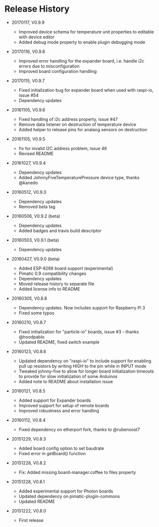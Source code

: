 # Release History

* 20170117, V0.9.9
    * Improved device schema for temperature unit properties to editable with device editor
    * Added debug mode property to enable plugin debugging mode
    
* 20170116, V0.9.8
    * Improved error handling for the expander board, i.e. handle i2c errors due to misconfiguration
    * Improved board configuration handling

* 20170115, V0.9.7
    * Fixed initialization bug for expander board when used with raspi-io, issue #54
    * Dependency updates
    
* 20161105, V0.9.6
    * Fixed handling of i2c address property, issue #47
    * Remove data listener on destruction of temperature device
    * Added helper to release pins for analaog sensors on destruction
    
* 20161105, V0.9.5
    * fix for invalid I2C address problem, issue 46
    * Revised README
    
* 20161027, V0.9.4
    * Dependency updates
    * Added JohnnyFiveTemperaturePressure device type, thanks @kanedo
    
* 20160512, V0.9.3
    * Dependency updates
    * Removed beta tag

* 20160506, V0.9.2 (beta)
    * Dependency updates
    * Added badges and travis build descriptor
    
* 20160503, V0.9.1 (beta)
    * Dependency updates
    
* 20160427, V0.9.0 (beta)
    * Added ESP-8266 board support (experimental)
    * Pimatic 0.9 compatibility changes
    * Dependency updates
    * Moved release history to separate file
    * Added license info to README
    
* 20160305, V0.8.8
    * Dependency updates. Now includes support for Raspberry Pi 3
    * Fixed some typos

* 20160210, V0.8.7
    * Fixed initialization for "particle-io" boards, issue #3 - thanks @hoodpablo
    * Updated README, fixed switch example

* 20160123, V0.8.6
    * Updated dependency on "raspi-io" to include support for enabling pull up resistors by writing HIGH to the pin while in INPUT mode
    * Tweaked johnny-five to allow for longer board initialization timeouts to provide for slow initialization of some Arduinos
    * Added note to README about installation issue

* 20160121, V0.8.5
    * Added support for Expander boards
    * Improved support for setup of remote boards
    * Improved robustness and error handling

* 20160112, V0.8.4
    * Fixed dependency on etherport fork, thanks to @rubenoost7

* 20151229, V0.8.3
    * Added board config option to set baudrate
    * Fixed error in getBoard() function

* 20151228, V0.8.2
    * Fix: Added missing board-manager.coffee to files property

* 20151228, V0.8.1
    * Added experimental support for Photon boards
    * Updated dependency on pimatic-plugin-commons
    * Updated README

* 20151222, V0.8.0
    * First release